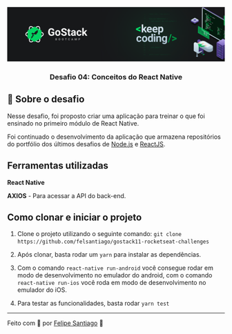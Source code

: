 <img alt="GoStack" src="src/images/desafio.png" />

<h3 align="center">
  Desafio 04: Conceitos do React Native
</h3>

## :rocket: Sobre o desafio

Nesse desafio, foi proposto criar uma aplicação para treinar o que foi ensinado no primeiro módulo de React Native.

Foi continuado o desenvolvimento da aplicação que armazena repositórios do portfólio dos últimos desafios de [Node.js](https://github.com/felsantiago/gostack11-rocketseat-challenges/tree/master/level-01/challenges/01-nodejs-concepts-challenge) e [ReactJS](https://github.com/felsantiago/gostack11-rocketseat-challenges/tree/master/level-01/challenges/02-reactjs-concepts-challenge).

## Ferramentas utilizadas

**React Native**

**AXIOS** - Para acessar a API do back-end.

## Como clonar e iniciar o projeto

1. Clone o projeto utilizando o seguinte comando: ```git clone https://github.com/felsantiago/gostack11-rocketseat-challenges```

2. Após clonar, basta rodar um ```yarn``` para instalar as dependências.

3. Com o comando ```react-native run-android``` você consegue rodar em modo de desenvolvimento no emulador do android, com o comando ```react-native run-ios``` você roda em modo de desenvolvimento no emulador do iOS.

4. Para testar as funcionalidades, basta rodar ```yarn test```

---

Feito com 💜 por [Felipe Santiago](https://www.linkedin.com/in/felipe-santiago-a7706418a/) :wave:
